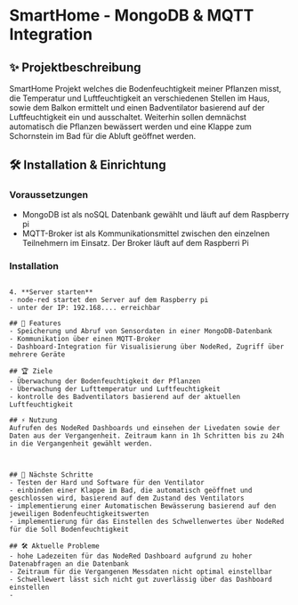 # SmartHome - MongoDB & MQTT Integration

## ✨ Projektbeschreibung
SmartHome Projekt welches die Bodenfeuchtigkeit meiner Pflanzen misst, die Temperatur und Luftfeuchtigkeit an verschiedenen Stellen im Haus, sowie dem Balkon ermittelt und einen Badventilator basierend auf der Luftfeuchtigkeit ein und ausschaltet. Weiterhin sollen demnächst automatisch die Pflanzen bewässert werden und eine Klappe zum Schornstein im Bad für die Abluft geöffnet werden. 

## 🛠 Installation & Einrichtung
### Voraussetzungen
- MongoDB ist als noSQL Datenbank gewählt und läuft auf dem Raspberry pi
- MQTT-Broker ist als Kommunikationsmittel zwischen den einzelnen Teilnehmern im Einsatz. Der Broker läuft auf dem Raspberri Pi

### Installation

   ```

4. **Server starten**
- node-red startet den Server auf dem Raspberry pi
- unter der IP: 192.168.... erreichbar 

## 📝 Features
- Speicherung und Abruf von Sensordaten in einer MongoDB-Datenbank
- Kommunikation über einen MQTT-Broker 
- Dashboard-Integration für Visualisierung über NodeRed, Zugriff über mehrere Geräte

## 🏆 Ziele
- Überwachung der Bodenfeuchtigkeit der Pflanzen
- Überwachung der Lufttemperatur und Luftfeuchtigkeit
- kontrolle des Badventilators basierend auf der aktuellen Luftfeuchtigkeit

## ⚡ Nutzung
Aufrufen des NodeRed Dashboards und einsehen der Livedaten sowie der Daten aus der Vergangenheit. Zeitraum kann in 1h Schritten bis zu 24h in die Vergangenheit gewählt werden.



## 🔄 Nächste Schritte
- Testen der Hard und Software für den Ventilator
- einbinden einer Klappe im Bad, die automatisch geöffnet und geschlossen wird, basierend auf dem Zustand des Ventilators
- implementierung einer Automatischen Bewässerung basierend auf den jeweiligen Bodenfeuchtigkeitswerten
- implementierung für das Einstellen des Schwellenwertes über NodeRed für die Soll Bodenfeuchtigkeit

## 🛠 Aktuelle Probleme
- hohe Ladezeiten für das NodeRed Dashboard aufgrund zu hoher Datenabfragen an die Datenbank
- Zeitraum für die Vergangenen Messdaten nicht optimal einstellbar
- Schwellewert lässt sich nicht gut zuverlässig über das Dashboard einstellen
- 
